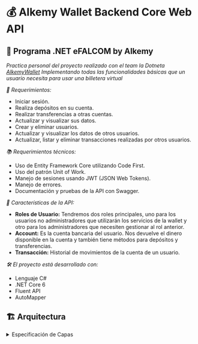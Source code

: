 # 💰 Alkemy Wallet Backend Core Web API
## 🚀 Programa .NET eFALCOM by Alkemy
*Practica personal del proyecto realizado con el team la Dotneta [AlkemyWallet](https://github.com/emmanuelranone/AlkemyWallet/tree/dev)*
*Implementando todas las funcionalidades básicas que un usuario necesita para usar una billetera virtual*

*📌 Requerimientos:*
- Iniciar sesión.
- Realiza depósitos en su cuenta.
- Realizar transferencias a otras cuentas.
- Actualizar y visualizar sus datos.
- Crear y eliminar usuarios.
- Actualizar y visualizar los datos de otros usuarios.
- Actualizar, listar y eliminar transacciones realizadas por otros usuarios.

*📚 Requerimientos técnicos:*
- Uso de Entity Framework Core utilizando Code First.
- Uso del patrón Unit of Work.
- Manejo de sesiones usando JWT (JSON Web Tokens).
- Manejo de errores.
- Documentación y pruebas de la API con Swagger.

*🦺 Características de la API:*
- **Roles de Usuario:** Tendremos dos roles principales, uno para los usuarios
no administradores que utilizarán los servicios de la wallet y otro para los
administradores que necesiten gestionar al rol anterior.
- **Account:** Es la cuenta bancaria del usuario. Nos devuelve el dinero
disponible en la cuenta y también tiene métodos para depósitos y
transferencias.
- **Transacción:** Historial de movimientos de la cuenta de un usuario.

*🛠️ El proyecto está desarrollado con:*
* Lenguaje C#
* .NET Core 6
* Fluent API
* AutoMapper

## 🏗️ **Arquitectura**
<details>
  <summary>Especificación de Capas</summary>
  
  ### **Entities**
  En este nivel de la arquitectura definiremos todas las entidades de la base de datos.
  
  ### **DataAccess**
  Es donde definiremos el WalletDbContext y crearemos los seeds correspondientes para popular nuestras entidades.
  
  ### **Controller**
  Será el punto de entrada a la API. En los controladores deberíamos definir la menor cantidad de lógica posible y utilizarlos como un pasamanos con la capa de servicios.
  
  ### **Services**
  Se incluirán todas las Interfaces de servicios y sus implementaciones.
  
  ### **Repositories**
  En esta capa definiremos las clases correspondientes para realizar el Repository Pattern y Unit of Work
  
  ### **Core**
  Es nuestra capa principal, en ella encontramos varios subniveles
  
  *	Helper: Definiremos lógica que pueda ser de utilidad para todo el proyecto. Por ejemplo, algún método para encriptar/desencriptar contraseñas
  *	Mapper: En esta carpeta irán las clases de mapeo para vincular entidad-dto o dto-entidad
  *	Models: se definirán los modelos que necesitemos para el desarrollo. Dentro de esta carpeta encontramos DTO tanto para realizar input como output.
</details>

